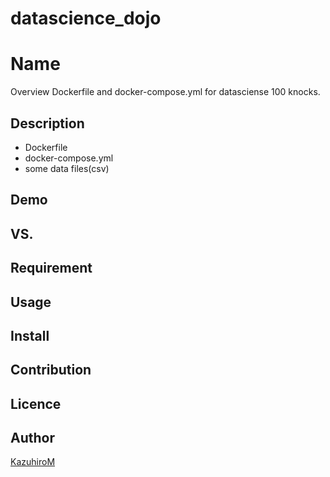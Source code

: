 # datascience_dojo

Name
====

Overview
Dockerfile and docker-compose.yml for datasciense 100 knocks.

## Description
- Dockerfile
- docker-compose.yml
- some data files(csv)

## Demo

## VS. 

## Requirement

## Usage

## Install

## Contribution

## Licence

## Author

[KazuhiroM](https://github.com/KazuhiroM)

